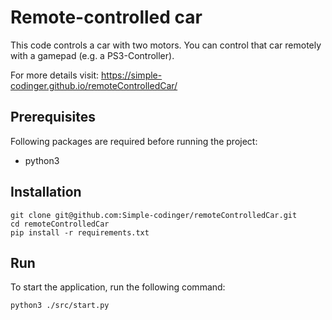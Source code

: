 # Remote-controlled car

This code controls a car with two motors. You can control that car remotely with a gamepad (e.g. a PS3-Controller).


For more details visit: https://simple-codinger.github.io/remoteControlledCar/

## Prerequisites

Following packages are required before running the project:

* python3

## Installation

````
git clone git@github.com:Simple-codinger/remoteControlledCar.git
cd remoteControlledCar
pip install -r requirements.txt
````

## Run

To start the application, run the following command:
````
python3 ./src/start.py
````   